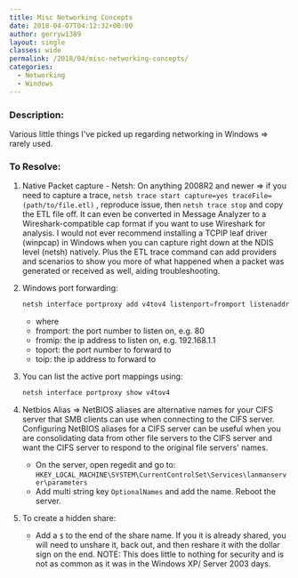 ```yaml
---
title: Misc Networking Concepts
date: 2018-04-07T04:12:32+00:00
author: gerryw1389
layout: single
classes: wide
permalink: /2018/04/misc-networking-concepts/
categories:
  - Networking
  - Windows
---
```

<!--more-->

### Description:

Various little things I've picked up regarding networking in Windows => rarely used.

### To Resolve:

1. Native Packet capture - Netsh: On anything 2008R2 and newer => if you need to capture a trace, `netsh trace start capture=yes traceFile=(path/to/file.etl)` , reproduce issue, then `netsh trace stop`  and copy the ETL file off. It can even be converted in Message Analyzer to a Wireshark-compatible cap format if you want to use Wireshark for analysis. I would not ever recommend installing a TCPIP leaf driver (winpcap) in Windows when you can capture right down at the NDIS level (netsh) natively. Plus the ETL trace command can add providers and scenarios to show you more of what happened when a packet was generated or received as well, aiding troubleshooting.

2. Windows port forwarding:

   ```powershell
   netsh interface portproxy add v4tov4 listenport=fromport listenaddress=fromip connectport=toport connectaddress=toip
   ```

   - where
   - fromport: the port number to listen on, e.g. 80  
   - fromip: the ip address to listen on, e.g. 192.168.1.1  
   - toport: the port number to forward to  
   - toip: the ip address to forward to

3. You can list the active port mappings using:

   ```powershell
   netsh interface portproxy show v4tov4
   ```

3. Netbios Alias => NetBIOS aliases are alternative names for your CIFS server that SMB clients can use when connecting to the CIFS server. Configuring NetBIOS aliases for a CIFS server can be useful when you are consolidating data from other file servers to the CIFS server and want the CIFS server to respond to the original file servers' names.

   - On the server, open regedit and go to: `HKEY_LOCAL_MACHINE\SYSTEM\CurrentControlSet\Services\lanmanserver\parameters` 
   - Add multi string key `OptionalNames` and add the name. Reboot the server.

4. To create a hidden share:  

   - Add a `$` to the end of the share name. If you it is already shared, you will need to unshare it, back out, and then reshare it with the dollar sign on the end. NOTE: This does little to nothing for security and is not as common as it was in the Windows XP/ Server 2003 days.